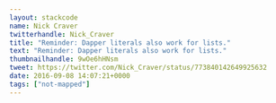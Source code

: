 ```yaml
---
layout: stackcode
name: Nick Craver
twitterhandle: Nick_Craver
title: "Reminder: Dapper literals also work for lists."
text: "Reminder: Dapper literals also work for lists."
thumbnailhandle: 9wOe6hHNsm
tweet: https://twitter.com/Nick_Craver/status/773840142649925632
date: 2016-09-08 14:07:21+0000
tags: ["not-mapped"]
---
```

